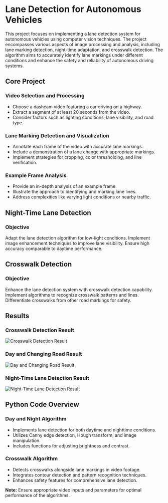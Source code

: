 # Lane Detection for Autonomous Vehicles

This project focuses on implementing a lane detection system for autonomous vehicles using computer vision techniques. The project encompasses various aspects of image processing and analysis, including lane marking detection, night-time adaptation, and crosswalk detection. The algorithm aims to accurately identify lane markings under different conditions and enhance the safety and reliability of autonomous driving systems.

## Core Project

### Video Selection and Processing
- Choose a dashcam video featuring a car driving on a highway.
- Extract a segment of at least 20 seconds from the video.
- Consider factors such as lighting conditions, lane visibility, and road type.

### Lane Marking Detection and Visualization
- Annotate each frame of the video with accurate lane markings.
- Include a demonstration of a lane change with appropriate markings.
- Implement strategies for cropping, color thresholding, and line verification.

### Example Frame Analysis
- Provide an in-depth analysis of an example frame.
- Illustrate the approach to identifying and marking lane lines.
- Address complexities like varying light conditions or nearby traffic.

## Night-Time Lane Detection

### Objective
Adapt the lane detection algorithm for low-light conditions.
Implement image enhancement techniques to improve lane visibility.
Ensure high accuracy comparable to daytime performance.

## Crosswalk Detection

### Objective
Enhance the lane detection system with crosswalk detection capability.
Implement algorithms to recognize crosswalk patterns and lines.
Differentiate crosswalks from other road markings for safety.

## Results

### Crosswalk Detection Result
![Crosswalk Detection Result](https://s6.ezgif.com/tmp/ezgif-6-5a9bb93d3f.gif)

### Day and Changing Road Result
![Day and Changing Road Result](https://s6.ezgif.com/tmp/ezgif-6-3ae73fc256.gif)

### Night-Time Lane Detection Result
![Night-Time Lane Detection Result](https://s6.ezgif.com/tmp/ezgif-6-2f3c82a481.gif)


## Python Code Overview

### Day and Night Algorithm
- Implements lane detection for both daytime and nighttime conditions.
- Utilizes Canny edge detection, Hough transform, and image manipulation.
- Includes functions for adjusting brightness and contrast.

### Crosswalk Algorithm
- Detects crosswalks alongside lane markings in video footage.
- Integrates contour detection and pattern recognition techniques.
- Enhances safety features for comprehensive lane detection.

**Note:** Ensure appropriate video inputs and parameters for optimal performance of the algorithms.
